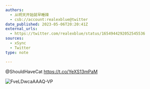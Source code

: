 ```yaml
---
authors:
  - 从明天开始就早睡辣
  - csb://account:realexblue@twitter
date_published: 2023-05-06T20:20:41Z
external_urls:
  - https://twitter.com/realexblue/status/1654944292052545536
sources:
  - xSync
  - Twitter
type: note

---
```


@ShouldHaveCat https://t.co/YeXS13mPaM

![FveLDwcaAAAQ-VP](./attachments/bafkreibynlkclkmwbojylqsyklwfywj75p5vpjs5kq7j5asztmardyjiia)